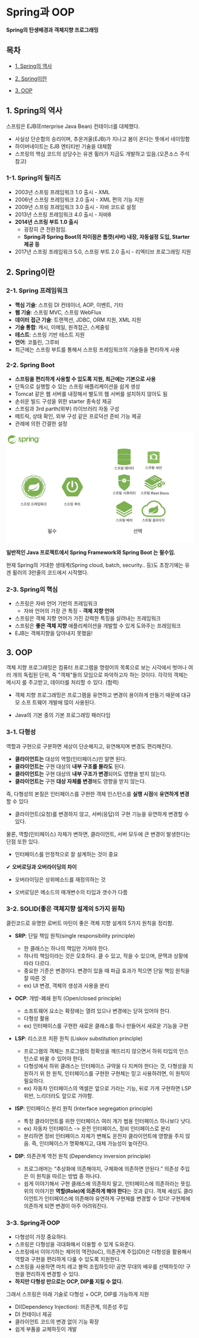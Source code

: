 # Spring과 OOP

**Spring의 탄생배경과 객체지향 프로그래밍**



## 목차

- [1. Spring의 역사](#1-Spring의-역사)
- [2. Spring이란](#2-Spring이란)

- [3. OOP](#3-OOP)

## 1. Spring의 역사

스프링은 EJB(Enterprise Java Bean) 컨테이너를 대체했다. 

- 사실상 단순함의 승리이며, 추운겨울(EJB)가 지나고 봄이 온다는 뜻에서 네이밍함
- 하이버네이트는 EJB 엔티티빈 기술을 대체함
- 스프링의 핵심 코드의 상당수는 유겐 휠러가 지금도 개발하고 있음.(오픈소스 주석 참고)



### 1-1. Spring의 릴리즈

- 2003년 스프링 프레임워크 1.0 출시 - XML
- 2006년 스프링 프레임워크 2.0 출시 - XML 편의 기능 지원
- 2009년 스프링 프레임워크 3.0 출시 - 자바 코드로 설정
- 2013년 스프링 프레임워크 4.0 출시 - 자바8
- **2014년 스프링 부트 1.0 출시**
  - 굉장히 큰 전환점임.
  - **Spring과 Spring Boot의 차이점은 톰캣(서버) 내장, 자동설정 도입, Starter 제공 등**
- 2017년 스프링 프레임워크 5.0, 스프링 부트 2.0 출시 - 리엑티브 프로그래밍 지원



## 2. Spring이란

### 2-1. Spring 프레임워크

- **핵심 기술**: 스프링 DI 컨테이너, AOP, 이벤트, 기타
- **웹 기술**: 스프링 MVC, 스프링 WebFlux
- **데이터 접근 기술**: 트랜잭션, JDBC, ORM 지원, XML 지원
- **기술 통합**: 캐시, 이메일, 원격접근, 스케줄링
- **테스트**: 스프링 기반 테스트 지원
- **언어**: 코틀린, 그루비
- 최근에는 스프링 부트를 통해서 스프링 프레임워크의 기술들을 편리하게 사용



### 2-2. Spring Boot

- **스프링을 편리하게 사용할 수 있도록 지원, 최근에는 기본으로 사용**
- 단독으로 실행할 수 있는 스프링 애플리케이션을 쉽게 생성
- Tomcat 같은 웹 서버를 내장해서 별도의 웹 서버를 설치하지 않아도 됨
- 손쉬운 빌드 구성을 위한 starter 종속성 제공
- 스프링과 3rd parth(외부) 라이브러리 자동 구성
- 메트릭, 상태 확인, 외부 구성 같은 프로덕션 준비 기능 제공
- 관례에 의한 간결한 설정

![스프링생태계](/Img/스프링생태계.png)

**일반적인 Java 프로젝트에서 Spring Framework와 Spring Boot 는 필수임.**

현재 Spring의 거대한 생태계(Spring cloud, batch, security.. 등)도 초창기에는 유겐 휠러의 3만줄의 코드에서 시작했다.



### 2-3. Spring의 핵심

- 스프링은 자바 언어 기반의 프레임워크
  - 자바 언어의 가장 큰 특징 - **객체 지향 언어**
- 스프링은 객체 지향 언어가 가진 강력한 특징을 살려내는 프레임워크
- 스프링은 **좋은 객체 지향** 애플리케이션을 개발할 수 있게 도와주는 프레임워크
- EJB는 객체지향을 담아내지 못했음!



## 3. OOP

객체 지향 프로그래밍은 컴퓨터 프로그램을 명령어의 목록으로 보는 시각에서 벗어나 여러 개의 독립된 단위, 즉 "객체"들의 모임으로 파악하고자 하는 것이다. 각각의 객체는 메시지 를 주고받고, 데이터를 처리할 수 있다. (협력)

- 객체 지향 프로그래밍은 프로그램을 유연하고 변경이 용이하게 만들기 때문에 대규모 소프 트웨어 개발에 많이 사용된다.

- Java의 기본 중의 기본 프로그래밍 패러다임



### 3-1. 다형성

역할과 구현으로 구분하면 세상이 단순해지고, 유연해지며 변경도 편리해진다.

- **클라이언트는** 대상의 역할(인터페이스)만 알면 된다.
- **클라이언트는** 구현 대상의 **내부 구조를 몰라도** 된다.
- **클라이언트는** 구현 대상의 **내부 구조가 변경**되어도 영향을 받지 않는다.
- **클라이언트는** 구현 **대상 자체를 변경**해도 영향을 받지 않는다.



즉, 다형성의 본질은 인터페이스를 구현한 객체 인스턴스를 **실행 시점**에 **유연하게 변경**할 수 있다

- 클라이언트(요청)를 변경하지 않고, 서버(응답)의 구현 기능을 유연하게 변경할 수 있다.

물론, 역할(인터페이스) 자체가 변하면, 클라이언트, 서버 모두에 큰 변경이 발생한다는 단점 또한 있다.

- 인터페이스를 안정적으로 잘 설계하는 것이 중요



✔ **오버로딩과 오버라이딩의 차이**

- 오버라이딩은 상위메소드를 재정의하는 것 

- 오버로딩은 메소드의 매개변수의 타입과 갯수가 다름



### 3-2. SOLID(좋은 객체지향 설계의 5가지 원칙)

클린코드로 유명한 로버트 마틴이 좋은 객체 지향 설계의 5가지 원칙을 정리함.

- **SRP**: 단일 책임 원칙(single responsibility principle)
  - 한 클래스는 하나의 책임만 가져야 한다.
  - 하나의 책임이라는 것은 모호하다. 클 수 있고, 작을 수 있으며, 문맥과 상황에 따라 다르다.
  - 중요한 기준은 변경이다. 변경이 있을 때 파급 효과가 적으면 단일 책임 원칙을 잘 따른 것
  - ex) UI 변경, 객체의 생성과 사용을 분리



- **OCP**: 개방-폐쇄 원칙 (Open/closed principle)
  - 소프트웨어 요소는 확장에는 열려 있으나 변경에는 닫혀 있어야 한다.
  - 다형성 활용
  - ex) 인터페이스를 구현한 새로운 클래스를 하나 만들어서 새로운 기능을 구현



- **LSP**: 리스코프 치환 원칙 (Liskov substitution principle)
  - 프로그램의 객체는 프로그램의 정확성을 깨뜨리지 않으면서 하위 타입의 인스턴스로 바꿀 수 있어야 한다.
  - 다형성에서 하위 클래스는 인터페이스 규약을 다 지켜야 한다는 것, 다형성을 지원하기 위 한 원칙, 인터페이스를 구현한 구현체는 믿고 사용하려면, 이 원칙이 필요하다.
  - ex) 자동차 인터페이스의 엑셀은 앞으로 가라는 기능, 뒤로 가게 구현하면 LSP 위반, 느리더라도 앞으로 가야함.



- **ISP**: 인터페이스 분리 원칙 (Interface segregation principle)
  - 특정 클라이언트를 위한 인터페이스 여러 개가 범용 인터페이스 하나보다 낫다.
  - ex) 자동차 인터페이스 -> 운전 인터페이스, 정비 인터페이스로 분리
  - 분리하면 정비 인터페이스 자체가 변해도 운전자 클라이언트에 영향을 주지 않음. 즉, 인터페이스가 명확해지고, 대체 가능성이 높아진다.



- **DIP**: 의존관계 역전 원칙 (Dependency inversion principle)
  - 프로그래머는 “추상화에 의존해야지, 구체화에 의존하면 안된다.” 의존성 주입은 이 원칙을 따르는 방법 중 하나다.
  - 쉽게 이야기해서 구현 클래스에 의존하지 말고, 인터페이스에 의존하라는 뜻임. 위의 이야기한 **역할(Role)에 의존하게 해야 한다**는 것과 같다. 객체 세상도 클라이언트가 인터페이스에 의존해야 유연하게 구현체를 변경할 수 있다! 구현체에 의존하게 되면 변경이 아주 어려워진다.



### 3-3. Spring과 OOP

- 다형성이 가장 중요하다.
- 스프링은 다형성을 극대화해서 이용할 수 있게 도와준다.
- 스프링에서 이야기하는 제어의 역전(IoC), 의존관계 주입(DI)은 다형성을 활용해서 역할과 구현을 편리하게 다룰 수 있도록 지원한다.
- 스프링을 사용하면 마치 레고 블럭 조립하듯이! 공연 무대의 배우를 선택하듯이! 구현을 편리하게 변경할 수 있다.
- **하지만 다형성 만으로는 OCP, DIP를 지킬 수 없다.**



그래서 스프링은 아래 기술로 다형성 + OCP, DIP를 가능하게 지원

- DI(Dependency Injection): 의존관계, 의존성 주입
- DI 컨테이너 제공
- 클라이언트 코드의 변경 없이 기능 확장
- 쉽게 부품을 교체하듯이 개발
